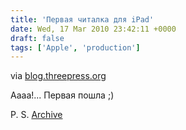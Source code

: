 ```yaml
---
title: 'Первая читалка для iPad'
date: Wed, 17 Mar 2010 23:42:11 +0000
draft: false
tags: ['Apple', 'production']
---
```



via [blog.threepress.org](http://blog.threepress.org/2010/03/17/first-ereader-on-the-ipad/)

Аааа!... Первая пошла ;)

P. S. [Archive](http://web.archive.org/web/20100322191930/http://blog.threepress.org/2010/03/17/first-ereader-on-the-ipad/)